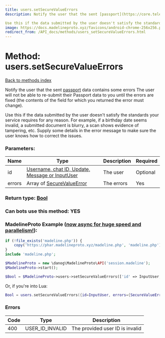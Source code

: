 ```yaml
---
title: users.setSecureValueErrors
description: Notify the user that the sent [passport](https://core.telegram.org/passport) data contains some errors The user will not be able to re-submit their Passport data to you until the errors are fixed (the contents of the field for which you returned the error must change).

Use this if the data submitted by the user doesn't satisfy the standards your service requires for any reason. For example, if a birthday date seems invalid, a submitted document is blurry, a scan shows evidence of tampering, etc. Supply some details in the error message to make sure the user knows how to correct the issues.
image: https://docs.madelineproto.xyz/favicons/android-chrome-256x256.png
redirect_from: /API_docs/methods/users_setSecureValueErrors.html
---
```

# Method: users.setSecureValueErrors  
[Back to methods index](index.md)


Notify the user that the sent [passport](https://core.telegram.org/passport) data contains some errors The user will not be able to re-submit their Passport data to you until the errors are fixed (the contents of the field for which you returned the error must change).

Use this if the data submitted by the user doesn't satisfy the standards your service requires for any reason. For example, if a birthday date seems invalid, a submitted document is blurry, a scan shows evidence of tampering, etc. Supply some details in the error message to make sure the user knows how to correct the issues.

### Parameters:

| Name     |    Type       | Description | Required |
|----------|---------------|-------------|----------|
|id|[Username, chat ID, Update, Message or InputUser](../types/InputUser.md) | The user | Optional|
|errors|Array of [SecureValueError](../types/SecureValueError.md) | The errors | Yes|


### Return type: [Bool](../types/Bool.md)

### Can bots use this method: **YES**


### MadelineProto Example ([now async for huge speed and parallelism!](https://docs.madelineproto.xyz/docs/ASYNC.html)):


```php
if (!file_exists('madeline.php')) {
    copy('https://phar.madelineproto.xyz/madeline.php', 'madeline.php');
}
include 'madeline.php';

$MadelineProto = new \danog\MadelineProto\API('session.madeline');
$MadelineProto->start();

$Bool = $MadelineProto->users->setSecureValueErrors(['id' => InputUser, 'errors' => [SecureValueError, SecureValueError], ]);
```

Or, if you're into Lua:

```lua
Bool = users.setSecureValueErrors({id=InputUser, errors={SecureValueError}, })
```

### Errors

| Code | Type     | Description   |
|------|----------|---------------|
|400|USER_ID_INVALID|The provided user ID is invalid|


